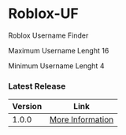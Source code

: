 # Roblox-UF
Roblox Username Finder 

Maximum Username Lenght 16

Minimum Username Lenght 4

### Latest Release

Version | Link
------------ | -------------
1.0.0 | [More Information](https://github.com/HellFire0x/Roblox-UF/releases/tag/1.0.0 "1.0.0")
